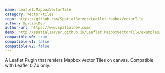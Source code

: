 ```yaml
---
name: Leaflet.MapboxVectorTile
category: vector-tiles
repo: https://github.com/SpatialServer/Leaflet.MapboxVectorTile
author: SpatialDev
author-url: https://www.spatialdev.com/
demo: http://spatialserver.github.io/Leaflet.MapboxVectorTile/examples/confetti.html
compatible-v0: true
compatible-v1: false
compatible-v2: false
---
```


A Leaflet Plugin that renders Mapbox Vector Tiles on canvas. Compatible with Leaflet 0.7.x only.
